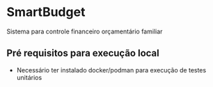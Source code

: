 # SmartBudget
Sistema para controle financeiro orçamentário familiar

## Pré requisitos para execução local
- Necessário ter instalado docker/podman para execução de testes unitários